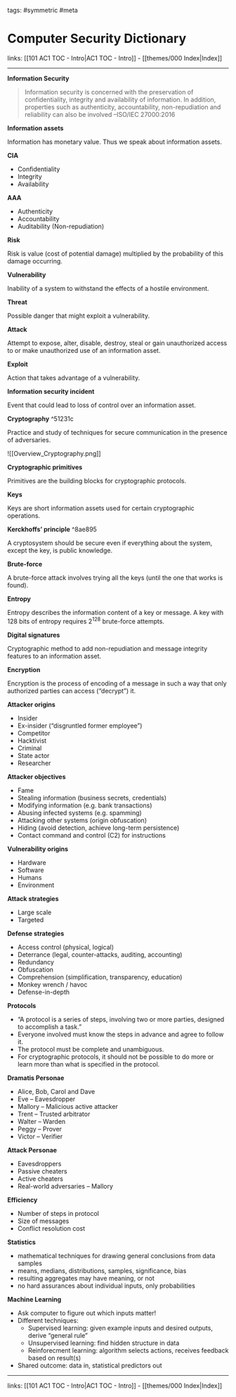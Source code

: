 tags: #symmetric #meta

# Computer Security Dictionary

links: [[101 AC1 TOC - Intro|AC1 TOC - Intro]] - [[themes/000 Index|Index]]

---

**Information Security**

> Information security is concerned with the preservation of confidentiality, integrity and availability of information. In addition, properties such as authenticity, accountability, non-repudiation and reliability can also be involved –ISO/IEC 27000:2016

**Information assets**

Information has monetary value. Thus we speak about information assets.

**CIA**

* Confidentiality
* Integrity
* Availability

**AAA**

- Authenticity
- Accountability
- Auditability (Non-repudiation)

**Risk**

Risk is value (cost of potential damage) multiplied by the probability of this damage occurring.

**Vulnerability**

Inability of a system to withstand the effects of a hostile environment.

**Threat**

Possible danger that might exploit a vulnerability.

**Attack**

Attempt to expose, alter, disable, destroy, steal or gain unauthorized access to or make unauthorized use of an information asset.

**Exploit**

Action that takes advantage of a vulnerability.

**Information security incident**

Event that could lead to loss of control over an information asset.

**Cryptography** ^51231c

Practice and study of techniques for secure communication in the presence of adversaries.

![[Overview_Cryptography.png]]

**Cryptographic primitives**

Primitives are the building blocks for cryptographic protocols.

**Keys**

Keys are short information assets used for certain cryptographic operations.

**Kerckhoffs’ principle** ^8ae895

A cryptosystem should be secure even if everything about the system, except the key, is public knowledge.

**Brute-force**

A brute-force attack involves trying all the keys (until the one that works is found).

**Entropy**

Entropy describes the information content of a key or message.
A key with 128 bits of entropy requires $2^{128}$ brute-force attempts.

**Digital signatures**

Cryptographic method to add non-repudiation and message integrity features to an information asset.

**Encryption**

Encryption is the process of encoding of a message in such a way that only authorized parties can access (“decrypt”) it.

**Attacker origins**

- Insider  
- Ex-insider (“disgruntled former employee”) 
- Competitor  
- Hacktivist  
- Criminal  
- State actor  
- Researcher

**Attacker objectives**

- Fame
- Stealing information (business secrets, credentials)
- Modifying information (e.g. bank transactions)
- Abusing infected systems (e.g. spamming)
- Attacking other systems (origin obfuscation)
- Hiding (avoid detection, achieve long-term persistence)
- Contact command and control (C2) for instructions

**Vulnerability origins**

- Hardware
- Software
- Humans
- Environment

**Attack strategies**

- Large scale
- Targeted

**Defense strategies**

- Access control (physical, logical)
- Deterrance (legal, counter-attacks, auditing, accounting)
- Redundancy
- Obfuscation
- Comprehension (simplification, transparency, education) 
- Monkey wrench / havoc
- Defense-in-depth

**Protocols**

- “A protocol is a series of steps, involving two or more parties, designed to accomplish a task.”
- Everyone involved must know the steps in advance and agree to follow it.
- The protocol must be complete and unambiguous.
- For cryptographic protocols, it should not be possible to do more or learn more than what is specified in the protocol.

**Dramatis Personae**

- Alice, Bob, Carol and Dave
- Eve – Eavesdropper
- Mallory – Malicious active attacker
- Trent – Trusted arbitrator
- Walter – Warden
- Peggy – Prover
- Victor – Verifier

**Attack Personae**

- Eavesdroppers  
- Passive cheaters  
- Active cheaters  
- Real-world adversaries – Mallory

**Efficiency**

- Number of steps in protocol
- Size of messages
- Conflict resolution cost

**Statistics**

- mathematical techniques for drawing general conclusions from data samples 
- means, medians, distributions, samples, significance, bias  
- resulting aggregates may have meaning, or not  
- no hard assurances about individual inputs, only probabilities

**Machine Learning**

* Ask computer to figure out which inputs matter!
* Different techniques:
	* Supervised learning: given example inputs and desired outputs, derive “general rule”
	* Unsupervised learning: find hidden structure in data  
	* Reinforecment learning: algorithm selects actions, receives feedback based on result(s)  
* Shared outcome: data in, statistical predictors out

---
links: [[101 AC1 TOC - Intro|AC1 TOC - Intro]] - [[themes/000 Index|Index]]